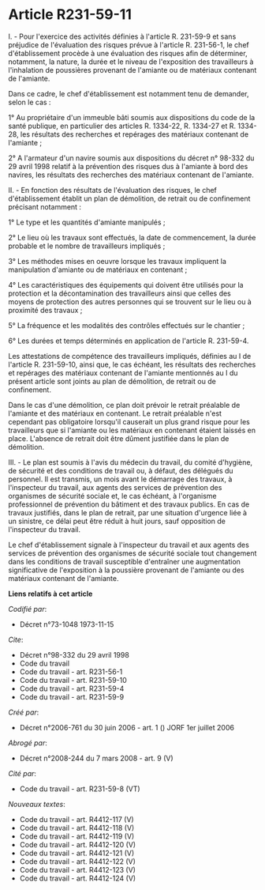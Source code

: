 # Article R231-59-11

I. - Pour l'exercice des activités définies à l'article R. 231-59-9 et sans préjudice de l'évaluation des risques prévue à
l'article R. 231-56-1, le chef d'établissement procède à une évaluation des risques afin de déterminer, notamment, la nature,
la durée et le niveau de l'exposition des travailleurs à l'inhalation de poussières provenant de l'amiante ou de matériaux
contenant de l'amiante.

Dans ce cadre, le chef d'établissement est notamment tenu de demander, selon le cas :

1° Au propriétaire d'un immeuble bâti soumis aux dispositions du code de la santé publique, en particulier des articles R.
1334-22, R. 1334-27 et R. 1334-28, les résultats des recherches et repérages des matériaux contenant de l'amiante ;

2° A l'armateur d'un navire soumis aux dispositions du décret n° 98-332 du 29 avril 1998 relatif à la prévention des risques
dus à l'amiante à bord des navires, les résultats des recherches des matériaux contenant de l'amiante.

II. - En fonction des résultats de l'évaluation des risques, le chef d'établissement établit un plan de démolition, de
retrait ou de confinement précisant notamment :

1° Le type et les quantités d'amiante manipulés ;

2° Le lieu où les travaux sont effectués, la date de commencement, la durée probable et le nombre de travailleurs impliqués ;

3° Les méthodes mises en oeuvre lorsque les travaux impliquent la manipulation d'amiante ou de matériaux en contenant ;

4° Les caractéristiques des équipements qui doivent être utilisés pour la protection et la décontamination des travailleurs
ainsi que celles des moyens de protection des autres personnes qui se trouvent sur le lieu ou à proximité des travaux ;

5° La fréquence et les modalités des contrôles effectués sur le chantier ;

6° Les durées et temps déterminés en application de l'article R. 231-59-4.

Les attestations de compétence des travailleurs impliqués, définies au I de l'article R. 231-59-10, ainsi que, le cas
échéant, les résultats des recherches et repérages des matériaux contenant de l'amiante mentionnés au I du présent article
sont joints au plan de démolition, de retrait ou de confinement.

Dans le cas d'une démolition, ce plan doit prévoir le retrait préalable de l'amiante et des matériaux en contenant. Le
retrait préalable n'est cependant pas obligatoire lorsqu'il causerait un plus grand risque pour les travailleurs que si
l'amiante ou les matériaux en contenant étaient laissés en place. L'absence de retrait doit être dûment justifiée dans le
plan de démolition.

III. - Le plan est soumis à l'avis du médecin du travail, du comité d'hygiène, de sécurité et des conditions de travail ou, à
défaut, des délégués du personnel. Il est transmis, un mois avant le démarrage des travaux, à l'inspecteur du travail, aux
agents des services de prévention des organismes de sécurité sociale et, le cas échéant, à l'organisme professionnel de
prévention du bâtiment et des travaux publics. En cas de travaux justifiés, dans le plan de retrait, par une situation
d'urgence liée à un sinistre, ce délai peut être réduit à huit jours, sauf opposition de l'inspecteur du travail.

Le chef d'établissement signale à l'inspecteur du travail et aux agents des services de prévention des organismes de sécurité
sociale tout changement dans les conditions de travail susceptible d'entraîner une augmentation significative de l'exposition
à la poussière provenant de l'amiante ou des matériaux contenant de l'amiante.

**Liens relatifs à cet article**

_Codifié par_:

  - Décret n°73-1048 1973-11-15

_Cite_:

  - Décret n°98-332 du 29 avril 1998
  - Code du travail
  - Code du travail - art. R231-56-1
  - Code du travail - art. R231-59-10
  - Code du travail - art. R231-59-4
  - Code du travail - art. R231-59-9

_Créé par_:

  - Décret n°2006-761 du 30 juin 2006 - art. 1 () JORF 1er juillet 2006

_Abrogé par_:

  - Décret n°2008-244 du 7 mars 2008 - art. 9 (V)

_Cité par_:

  - Code du travail - art. R231-59-8 (VT)

_Nouveaux textes_:

  - Code du travail - art. R4412-117 (V)
  - Code du travail - art. R4412-118 (V)
  - Code du travail - art. R4412-119 (V)
  - Code du travail - art. R4412-120 (V)
  - Code du travail - art. R4412-121 (V)
  - Code du travail - art. R4412-122 (V)
  - Code du travail - art. R4412-123 (V)
  - Code du travail - art. R4412-124 (V)
